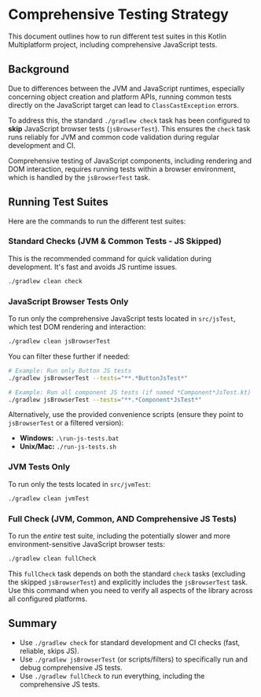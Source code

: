 # Comprehensive Testing Strategy

This document outlines how to run different test suites in this Kotlin Multiplatform project, including comprehensive JavaScript tests.

## Background

Due to differences between the JVM and JavaScript runtimes, especially concerning object creation and platform APIs, running common tests directly on the JavaScript target can lead to `ClassCastException` errors.

To address this, the standard `./gradlew check` task has been configured to **skip** JavaScript browser tests (`jsBrowserTest`). This ensures the `check` task runs reliably for JVM and common code validation during regular development and CI.

Comprehensive testing of JavaScript components, including rendering and DOM interaction, requires running tests within a browser environment, which is handled by the `jsBrowserTest` task.

## Running Test Suites

Here are the commands to run the different test suites:

### Standard Checks (JVM & Common Tests - JS Skipped)

This is the recommended command for quick validation during development. It's fast and avoids JS runtime issues.

```bash
./gradlew clean check
```

### JavaScript Browser Tests Only

To run only the comprehensive JavaScript tests located in `src/jsTest`, which test DOM rendering and interaction:

```bash
./gradlew clean jsBrowserTest
```

You can filter these further if needed:

```bash
# Example: Run only Button JS tests
./gradlew jsBrowserTest --tests="**.*ButtonJsTest*"

# Example: Run all component JS tests (if named *Component*JsTest.kt)
./gradlew jsBrowserTest --tests="**.*Component*JsTest*"
```

Alternatively, use the provided convenience scripts (ensure they point to `jsBrowserTest` or a filtered version):

*   **Windows:** `.\run-js-tests.bat`
*   **Unix/Mac:** `./run-js-tests.sh`

### JVM Tests Only

To run only the tests located in `src/jvmTest`:

```bash
./gradlew clean jvmTest
```

### Full Check (JVM, Common, AND Comprehensive JS Tests)

To run the *entire* test suite, including the potentially slower and more environment-sensitive JavaScript browser tests:

```bash
./gradlew clean fullCheck
```

This `fullCheck` task depends on both the standard `check` tasks (excluding the skipped `jsBrowserTest`) and explicitly includes the `jsBrowserTest` task. Use this command when you need to verify all aspects of the library across all configured platforms.

## Summary

*   Use `./gradlew check` for standard development and CI checks (fast, reliable, skips JS).
*   Use `./gradlew jsBrowserTest` (or scripts/filters) to specifically run and debug comprehensive JS tests.
*   Use `./gradlew fullCheck` to run everything, including the comprehensive JS tests. 